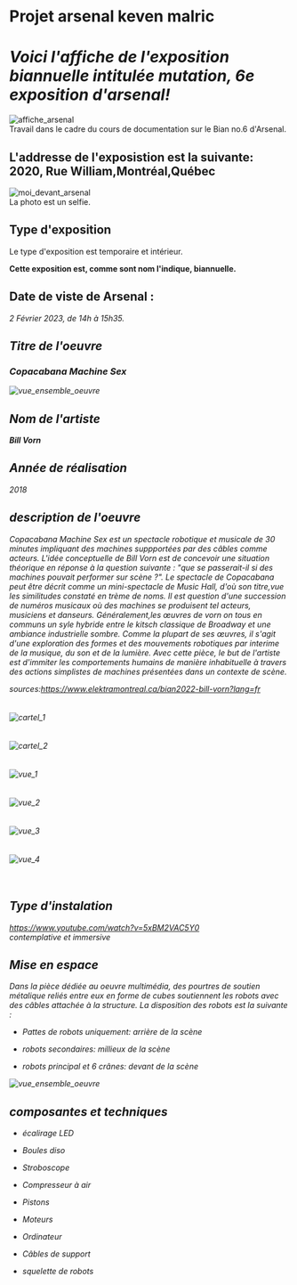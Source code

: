 # Projet arsenal keven malric

<h1><em>Voici l'affiche de l'exposition biannuelle intitulée mutation, 6e exposition d'arsenal!</em></h1>

![affiche_arsenal](https://github.com/Kyoxis/H23_V13_introduction_malric/blob/main/Bian/media/affiche_arsenal.jpg)
<br>
Travail dans le cadre du cours de documentation sur le Bian no.6 d'Arsenal.

<h2>L'addresse de l'exposistion est la suivante: 2020, Rue William,Montréal,Québec</h2>

![moi_devant_arsenal](https://github.com/Kyoxis/H23_V13_introduction_malric/blob/main/Bian/media/moi_devant_arsenal.jpg)
<br>La photo est un selfie.

<h2>Type d'exposition</h2>

Le type d'exposition est temporaire et intérieur.

<strong>Cette exposition est, comme sont nom l'indique, biannuelle.</strong>

<h2>Date de viste de Arsenal :</h2>

<em> 2 Février 2023, de 14h à 15h35.<em>
  

<h2>Titre de l'oeuvre</h2>
  
<h3><em>Copacabana Machine Sex</em></h3>
  
  
![vue_ensemble_oeuvre](https://github.com/Kyoxis/H23_V13_introduction_malric/blob/main/Bian/media/vue_ensemble_oeuvre.jpg)
  
  
<h2>Nom de l'artiste</h2>
  
  <strong><em>Bill Vorn</em></strong>
  
<h2>Année de réalisation</h2>
  
<em>2018</em>  

<h2>description de l'oeuvre</h2>
  
Copacabana Machine Sex est un spectacle robotique et musicale de 30 minutes impliquant des machines suppportées par des câbles comme acteurs. L'idée conceptuelle de Bill Vorn est de concevoir une situation  théorique en réponse à la question suivante : "que se passerait-il si des machines pouvait performer sur  scène ?". Le spectacle de Copacabana peut être décrit comme un mini-spectacle de Music Hall, d'où son titre,vue les similitudes constaté en trème de noms. Il est question d'une succession de numéros musicaux où des machines se produisent tel acteurs, musiciens et danseurs. Généralement,les œuvres de vorn on tous en communs un syle hybride entre le kitsch classique de Broadway et une ambiance industrielle sombre. Comme la plupart de ses œuvres, il s'agit d'une exploration des formes et des mouvements robotiques par interime de la musique, du son et de la lumière. Avec cette pièce, le but de l'artiste est d'immiter les comportements humains de manière inhabituelle à travers des actions simplistes de machines présentées dans un contexte de scène.
  
  
  sources:https://www.elektramontreal.ca/bian2022-bill-vorn?lang=fr
  <br>
  <br>
  <br>
  ![cartel_1](https://github.com/Kyoxis/H23_V13_introduction_malric/blob/main/Bian/media/cartel1.jpg)
  <br>
  <br>
  <br>
  ![cartel_2](https://github.com/Kyoxis/H23_V13_introduction_malric/blob/main/Bian/media/cartel2.jpg
)
  <br>
  <br>
  <br>
  ![vue_1](https://github.com/Kyoxis/H23_V13_introduction_malric/blob/main/Bian/media/vue1.jpg)
  <br>
  <br>
  <br>
  ![vue_2](https://github.com/Kyoxis/H23_V13_introduction_malric/blob/main/Bian/media/vue2.jpg)
  <br>
  <br>
  <br>
  ![vue_3](https://github.com/Kyoxis/H23_V13_introduction_malric/blob/main/Bian/media/vue3.jpg)
  <br>
  <br>
  <br>
  ![vue_4](https://github.com/Kyoxis/H23_V13_introduction_malric/blob/main/Bian/media/vue4.jpg)
  <br>
  <br>
  <br>
  <h2>Type d'instalation</h2>
  
  https://www.youtube.com/watch?v=5xBM2VAC5Y0
  <br>contemplative et immersive
  
  
  <h2>Mise en espace</h2>
  
  
  Dans la pièce dédiée au oeuvre multimédia, des pourtres de soutien métalique reliés entre eux en forme de cubes soutiennent les robots avec des câbles attachée à la structure. La disposition des robots est la suivante :
  
  
  * Pattes de robots uniquement: arrière de la scène
  
  * robots secondaires:  millieux de la scène
  
  * robots principal et 6 crânes: devant de la scène
  
  
  ![vue_ensemble_oeuvre](https://github.com/Kyoxis/H23_V13_introduction_malric/blob/main/Bian/media/vue_ensemble_oeuvre.jpg)
  
  
  
  
  
  
  <h2>composantes et techniques</h2>
  
 
  
  * écalirage LED
  
  
  
  * Boules diso
  
  
  
  * Stroboscope
  
  
  * Compresseur à air
  
  
  * Pistons
  
  
  * Moteurs
  
  
  * Ordinateur
  
  
  * Câbles de support
  
  
  * squelette de robots

